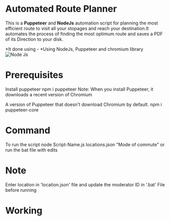 # Automated Route Planner
This is a **Puppeteer** and **NodeJs** automation script for planning the most efficient route to visit all your stopages and reach your destination.It automates the process of finding the most optimum route and saves a PDF of its Direction to your disk.

*It done using -
  *Using NodeJs, Puppeteer and chromium library
  ![Node Js](https://camo.githubusercontent.com/06a5732f1658ade91d5a4b8fab468cc35a2fceed/68747470733a2f2f656e637279707465642d74626e302e677374617469632e636f6d2f696d616765733f713d74626e253341414e64394763545568342d63627730796e73686c327a6462385a2d35546f6450546133497331464c3865314b4249624e446d694543735a3326757371703d434155)

# Prerequisites
Install puppeteer npm i puppeteer Note: When you install Puppeteer, it downloads a recent version of Chromium

A version of Puppeteer that doesn't download Chromium by default. npm i puppeteer-core

# Command
To run the script node Script-Name.js locations.json "Mode of commute" or run the bat file with edits

# Note
Enter location in 'location.json' file and update the moderator ID in '.bat' File before running

# Working
